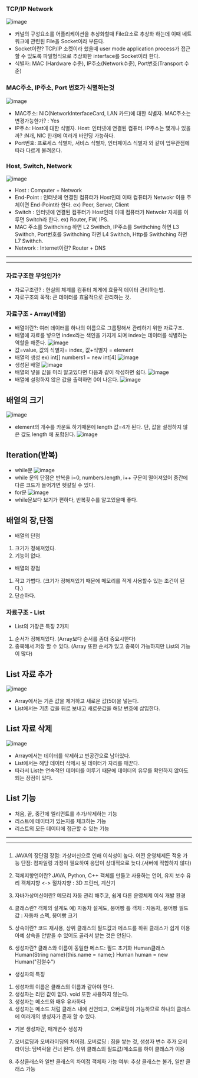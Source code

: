 ### TCP/IP Network
![image](https://user-images.githubusercontent.com/108508922/228227771-5bc58c1a-32ac-40e7-a163-0a2e649c9e4c.png)
- 커널의 구성요소를 어플리케이션을 추상화할때 File요소로 추상화 하는데 이때 네트워크에 관련된 File을 Socket이라 부른다.
- Socket이란? TCP/IP 소켓이라 했을때 user mode application process가 접근할 수 있도록 파일형식으로 추상화한 interface를 Socket이라 한다.
- 식별자: MAC (Hardware 수준), IP주소(Network수준), Port번호(Transport 수준)

### MAC주소, IP주소, Port 번호가 식별하는것
![image](https://user-images.githubusercontent.com/108508922/228231689-04068427-4d31-4f06-b31b-e268058c3871.png)

- MAC주소: NIC(NetworkInterfaceCard, LAN 카드)에 대한 식별자. MAC주소는 변경가능한가? : Yes
- IP주소: Host에 대한 식별자. Host: 인터넷에 연결된 컴퓨터. IP주소는 몇개나 있을까? :N개, NIC 한개에 여러개 바인딩 가능하다.
- Port번호: 프로세스 식별자, 서비스 식별자, 인터페이스 식별자 와 같이 업무관점에 따라 다르게 불려온다.

### Host, Switch, Network
![image](https://user-images.githubusercontent.com/108508922/228235475-2a8756f6-10be-4aed-b130-c9fe186f0873.png)
- Host : Computer + Network  
- End-Point : 인터넷에 연결된 컴퓨터가 Host인데 이때 컴퓨터가 Netwokr 이용 주체이면 End-Point라 한다. ex) Peer, Server, Client
- Switch : 인터넷에 연결된 컴퓨터가 Host인데 이때 컴퓨터가 Netwokr 자체를 이루면 Switch라 한다. ex) Router, FW, IPS.  
- MAC 주소를 Swithching 하면 L2 Swithch, IP주소를 Swithching 하면 L3 Swithch, Port번호를 Swithching 하면 L4 Swithch, Http를 Swithching 하면 L7 Swithch.
- Network : Internet이란? Router + DNS

-----------------------------------------------------------------------------------------------------------------------------------------------------------------------
-----------------------------------------------------------------------------------------------------------------------------------------------------------------------
### 자료구조란 무엇인가?
- 자료구조란? :  현실의 체계를 컴퓨터 체게에 효율적 데이터 관리하는법.
- 자료구조의 목적: 큰 데이터를 효율적으로 관리하는 것.
### 자료구조 - Array(배열)
- 배열이란?: 여러 데이터를 하나의 이름으로 그룹핑해서 관리하기 위한 자료구조.
- 배열에 자료를 넣으면 index라는 색인을 가지게 되며 index는 데이터를 식별하는 역할을 해준다.
![image](https://user-images.githubusercontent.com/108508922/229144495-90c71ab9-1551-4bc0-8110-f7234bea1b1f.png)
- 값=value, 값의 식별자= index, 값+식별자 = element
- 배열의 생성 ex) int[] numbers1 = new int[4]
![image](https://user-images.githubusercontent.com/108508922/229145695-c9b59b89-f8e8-49e9-8da0-8ff2b4ba8d55.png)
- 생성된 배열
![image](https://user-images.githubusercontent.com/108508922/229146040-22327090-10d0-4bbf-9169-2d5ed525fcba.png)
- 배열의 넣을 값을 미리 알고있다면 다음과 같이 작성하면 쉽다.
![image](https://user-images.githubusercontent.com/108508922/229146505-011fb013-3ae9-4946-b2bd-c64b83db7ec7.png)
- 배열에 설정하지 않은 값을 출력하면 0이 나온다.
![image](https://user-images.githubusercontent.com/108508922/229147522-3991b81e-62c4-4d60-badb-e89e8d14d15a.png)
## 배열의 크기
![image](https://user-images.githubusercontent.com/108508922/229147846-8921be50-d41f-4db4-9e84-c91b449b8326.png)
- element의 개수를 카운트 하기때문에 length 값=4가 된다. 단, 값을 설정하지 않은 값도 length 에 포함된다.
![image](https://user-images.githubusercontent.com/108508922/229148383-9de79a58-30cc-4bca-a904-105eb6ce160f.png)
## Iteration(반복)
- while문
![image](https://user-images.githubusercontent.com/108508922/229148820-ee86b4d7-3bfb-48de-801b-184e86a04b16.png)
- while 문의 단점은 반복을 i=0, numbers.length, i++ 구문이 떨어져있어 중간에 다른 코드가 들어가면 헷갈릴 수 있다. 
- for문
![image](https://user-images.githubusercontent.com/108508922/229149125-9c1519a2-e741-4449-ba1b-b5fe0b32bd3d.png)
- while문보다 보기가 편하다, 반복횟수를 알고있을때 좋다.
## 배열의 장,단점
- 배열의 단점
1. 크기가 정해져있다.
2. 기능이 없다.
- 배열의 장점
1. 작고 가볍다. (크기가 정해져있기 때문에 메모리를 적게 사용할수 있는 조건이 된다.)
2. 단순하다.

### 자료구조 - List
- List의 가장큰 특징 2가지
1. 순서가 정해져있다. (Array보다 순서를 좀더 중요시한다)
2. 중복해서 저장 할 수 있다. 
(Array 또한 순서가 있고 중복이 가능하지만 List의 기능이 많다)
## List 자료 추가
![image](https://user-images.githubusercontent.com/108508922/229151492-6a04b3b9-849b-46e8-b7a5-82bf5e7145d3.png)
- Array에서는 기존 값을 제거하고 새로운 값(50)을 넣는다.
- List에서는 기존 값을 뒤로 보내고 새로운값을 해당 번호에 삽입한다.
## List 자료 삭제
![image](https://user-images.githubusercontent.com/108508922/229152018-8bf11b29-7b54-47c6-ab39-7580e27e459d.png)
- Array에서는 데이터를 삭제하고 빈공간으로 남아있다.
- List에서는 해당 데이터 삭제시 뒷 데이터가 자리를 매꾼다.
- 따라서 List는 연속적인 데이터를 이루기 때문에 데이터의 유무를 확인하지 않아도 되는 장점이 있다.
## List 기능
- 처음, 끝, 중간에 엘리먼트를 추가/삭제하는 기능
- 리스트에 데이터가 있는지를 체크하는 기능
- 리스트의 모든 데이터에 접근할 수 있는 기능
-----------------------------------------------------------------------------------------------------------------------------------------------------------------------
-----------------------------------------------------------------------------------------------------------------------------------------------------------------------
### 
1. JAVA의 장단점 
장점: 가상머신으로 인해 이식성이 높다. 어떤 운영체제든 적용 가능
단점: 컴파일링 과정이 필요하여 응답이 상대적으로 늦다.(서버에 적합하지 않다)

2. 객체지향언어란?
JAVA, Python, C++
객체를 만들고 사용하는 언어, 유지 보수 유리
객체지향 <-> 절차지향 : 3D 프린터, 계산기 

3. 자바가상머신이란?
메모리 자동 관리 해주고, 쉽게 다른 운영체제 이식 개발 환경

4. 클래스란?
객체의 설계도
예) 자동차 설계도, 붕어빵 틀
객체 : 자동차, 붕어빵
필드값 : 자동차 스펙, 붕어빵 크기

5) 상속이란?
코드 재사용, 상위 클래스의 필드값과 메소드를 하위 클래스가 쉽게 이용
아예 상속을 안받을 수 있어도 골라서 받는 것은 안된다.

6) 생성자란?
클래스와 이름이 동일한 메소드: 필드 초기화
Human클래스
Human(String name){this.name = name;}
Human human =  new Human("김철수")
- 생성자의 특징
1) 생성자의 이름은 클래스의 이름과 같아야 한다.
2) 생성자는 리턴 값이 없다. void 또한 사용하지 않는다.
3) 생성자는 메소드와 매우 유사하다
4) 생성자는 메소드 처럼 클래스 내에 선언되고, 오버로딩이 가능하므로 하나의 클래스에 여러개의 생성자가 존재 할 수 있다.

- 기본 생성자란, 매개변수 생성자


7) 오버로딩과 오버라이딩의 차이점.
오버로딩 : 짐을 쌓는 것, 생성자 변수 추가
오버라이딩: 담벼락을 건너 뛴다. 상위 클래스의 필드값/메소드를 하이 클래스가 이용

8) 추상클래스와 일반 클래스의 차이점
객체화 가능 여부: 추상 클래스는 불가, 일반 클래스 가능



